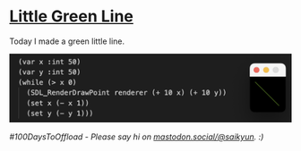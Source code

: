 # [Little Green Line](#little-green-line)

Today I made a green little line.

![Little Green Line](/posts/19/little_green_line.png)

_#100DaysToOffload - Please say hi on [mastodon.social/@saikyun](https://mastodon.social/@saikyun). :)_